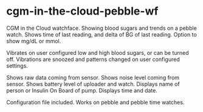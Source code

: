 # cgm-in-the-cloud-pebble-wf
CGM in the Cloud watchface. Showing blood sugars and trends on a pebble watch. Shows time of last reading, and delta of BG of last reading. Option to show mg/dL or mmol. 

Vibrates on user configured low and high blood sugars, or can be turned off. Vibrations are snoozed and patterns changed on user configured settings. 

Shows raw data coming from sensor. Shows noise level coming from sensor. Shows battery level of uploader and watch. Displays name of person or Insulin On Board of pump. Displays time and date.

Configuration file included. Works on pebble and pebble time watches.
